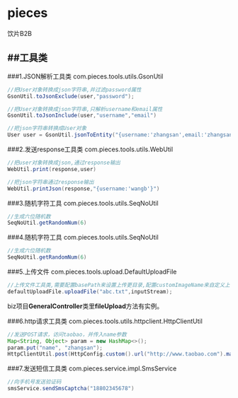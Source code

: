 # pieces
饮片B2B

##工具类
------
###1.JSON解析工具类
com.pieces.tools.utils.GsonUtil

```java
//把User对象转换成json字符串,并过滤password属性
GsonUtil.toJsonExclude(user,"password");

//把User对象转换成json字符串,只解析username和email属性
GsonUtil.toJsonInclude(user,"username","email")

//把json字符串转换成User对象
User user = GsonUtil.jsonToEntity("{username:'zhangsan',email:'zhangsan@gmail.com'}",User.class)

```

###2.发送response工具类
com.pieces.tools.utils.WebUtil
```java
//把user对象转换成json,通过response输出
WebUtil.print(response,user)

//把json字符串通过response输出
WebUtil.printJson(response,"{username:'wangb'}")
```

###3.随机字符工具
com.pieces.tools.utils.SeqNoUtil
```java
//生成六位随机数
SeqNoUtil.getRandomNum(6)

```

###4.随机字符工具
com.pieces.tools.utils.SeqNoUtil
```java
//生成六位随机数
SeqNoUtil.getRandomNum(6)

```

###5.上传文件
com.pieces.tools.upload.DefaultUploadFile
```java
//上传文件工具类,需要配置basePath来设置上传更目录,配置customImageName来自定义上传子目录和上传文件名
defaultUploadFile.uploadFile("abc.txt",inputStream);

```
biz项目**GeneralController**类里**fileUpload**方法有实例。

###6.http请求工具类
com.pieces.tools.utils.httpclient.HttpClientUtil
```java
//发送POST请求，访问taobao，并传入name参数
Map<String, Object> param = new HashMap<>();
param.put("name", "zhangsan");
HttpClientUtil.post(HttpConfig.custom().url("http://www.taobao.com").map(param));

```

###7.发送短信工具类
com.pieces.service.impl.SmsService
```java
//向手机号发送验证码
smsService.sendSmsCaptcha("18802345678")

```